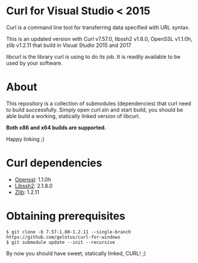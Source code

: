 # Curl for Visual Studio < 2015

Curl is a command line tool for transferring data specified with URL
syntax. 

This is an updated version with Curl v7.57.0, libssh2 v1.8.0, OpenSSL v1.1.0h, zlib v1.2.11
that build in Visual Studio 2015 and 2017 

libcurl is the library curl is using to do its job. It is readily
available to be used by your software. 

# About

This repository is a collection of submodules (dependencies)
that curl need to build successfully.
Simply open curl.sln and start build, you should be able build
a working, statically linked version of libcurl.

**Both x86 and x64 builds are supported.**

Happy linking ;)

# Curl dependencies

- [Openssl](https://github.com/openssl/openssl): 1.1.0h
- [Libssh2](http://libssh2.org): 2.1.8.0
- [Zlib](http://zlib.net): 1.2.11


# Obtaining prerequisites 
	
    $ git clone -b 7.57-1.80-1.2.11 --single-branch https://github.com/gelotus/curl-for-windows
    $ git submodule update --init --recursive
      

  
By now you should have sweet, statically linked, CURL! ;)
